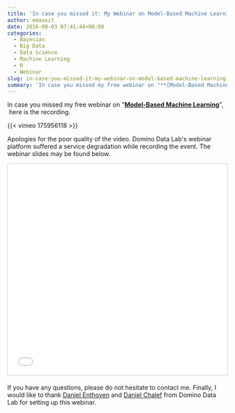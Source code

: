 ```yaml
---
title: 'In case you missed it: My Webinar on Model-Based Machine Learning'
author: emaasit
date: 2016-08-03 07:41:44+00:00
categories:
  - Bayesian
  - Big Data
  - Data Science
  - Machine Learning
  - R
  - Webinar
slug: in-case-you-missed-it-my-webinar-on-model-based-machine-learning
summary: 'In case you missed my free webinar on "**[Model-Based Machine Learning](https://danielemaasit.com/post/2016/07/16/webinar-model-based-machine-learning-and-probabilistic-programming-using-rstan/)**",  here is the recording. If you have any questions, please do not hesitate to contact me.'
---
```


In case you missed my free webinar on "**[Model-Based Machine Learning](https://danielemaasit.com/post/2016/07/16/webinar-model-based-machine-learning-and-probabilistic-programming-using-rstan/)**",  here is the recording.

{{< vimeo 175956118 >}}

Apologies for the poor quality of the video. Domino Data Lab's webinar platform suffered a service degradation while recording the event. The webinar slides may be found below.

<iframe src="//www.slideshare.net/slideshow/embed_code/key/joTxMMvOmslHWt" width="595" height="485" frameborder="0" marginwidth="0" marginheight="0" scrolling="no" style="border:1px solid #CCC; border-width:1px; margin-bottom:5px; max-width: 100%;" allowfullscreen> </iframe>

If you have any questions, please do not hesitate to contact me. Finally, I would like to thank [Daniel Enthoven](https://www.linkedin.com/in/enthoven) and [Daniel Chalef](https://www.linkedin.com/in/danielchalef) from Domino Data Lab for setting up this webinar.
